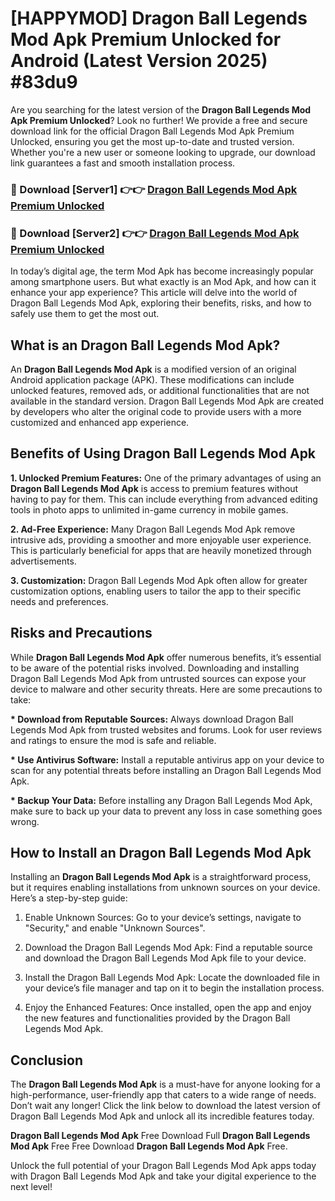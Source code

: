 # [HAPPYMOD] Dragon Ball Legends Mod Apk Premium Unlocked for Android (Latest Version 2025) #83du9

Are you searching for the latest version of the <strong>Dragon Ball Legends Mod Apk Premium Unlocked</strong>? Look no further! We provide a free and secure download link for the official Dragon Ball Legends Mod Apk Premium Unlocked, ensuring you get the most up-to-date and trusted version. Whether you're a new user or someone looking to upgrade, our download link guarantees a fast and smooth installation process.


<h3>🔴 Download [Server1] 👉👉 <a href="https://appsnew.pages.dev?q=Dragon+Ball+Legends+Mod+Apk">Dragon Ball Legends Mod Apk Premium Unlocked</a></h3>

<h3>🔴 Download [Server2] 👉👉 <a href="https://appsnew.pages.dev?q=Dragon+Ball+Legends+Mod+Apk">Dragon Ball Legends Mod Apk Premium Unlocked</a></h3>


In today’s digital age, the term Mod Apk has become increasingly popular among smartphone users. But what exactly is an Mod Apk, and how can it enhance your app experience? This article will delve into the world of Dragon Ball Legends Mod Apk, exploring their benefits, risks, and how to safely use them to get the most out.


<h2>What is an Dragon Ball Legends Mod Apk?</h2>

An <strong>Dragon Ball Legends Mod Apk</strong> is a modified version of an original Android application package (APK). These modifications can include unlocked features, removed ads, or additional functionalities that are not available in the standard version. Dragon Ball Legends Mod Apk are created by developers who alter the original code to provide users with a more customized and enhanced app experience.


<h2>Benefits of Using Dragon Ball Legends Mod Apk</h2>

<strong> 1. Unlocked Premium Features:</strong> One of the primary advantages of using an <strong>Dragon Ball Legends Mod Apk</strong> is access to premium features without having to pay for them. This can include everything from advanced editing tools in photo apps to unlimited in-game currency in mobile games.

<strong> 2. Ad-Free Experience:</strong> Many Dragon Ball Legends Mod Apk remove intrusive ads, providing a smoother and more enjoyable user experience. This is particularly beneficial for apps that are heavily monetized through advertisements.

<strong> 3. Customization:</strong> Dragon Ball Legends Mod Apk often allow for greater customization options, enabling users to tailor the app to their specific needs and preferences.


<h2>Risks and Precautions</h2>

While <strong>Dragon Ball Legends Mod Apk</strong> offer numerous benefits, it’s essential to be aware of the potential risks involved. Downloading and installing Dragon Ball Legends Mod Apk from untrusted sources can expose your device to malware and other security threats. Here are some precautions to take:

<strong> * Download from Reputable Sources:</strong> Always download Dragon Ball Legends Mod Apk from trusted websites and forums. Look for user reviews and ratings to ensure the mod is safe and reliable.

<strong> * Use Antivirus Software:</strong> Install a reputable antivirus app on your device to scan for any potential threats before installing an Dragon Ball Legends Mod Apk.

<strong> * Backup Your Data:</strong> Before installing any Dragon Ball Legends Mod Apk, make sure to back up your data to prevent any loss in case something goes wrong.


<h2>How to Install an Dragon Ball Legends Mod Apk</h2>

Installing an <strong>Dragon Ball Legends Mod Apk</strong> is a straightforward process, but it requires enabling installations from unknown sources on your device. Here’s a step-by-step guide:

 1. Enable Unknown Sources: Go to your device’s settings, navigate to "Security," and enable "Unknown Sources".

 2. Download the Dragon Ball Legends Mod Apk: Find a reputable source and download the Dragon Ball Legends Mod Apk file to your device.

 3. Install the Dragon Ball Legends Mod Apk: Locate the downloaded file in your device’s file manager and tap on it to begin the installation process.

 4. Enjoy the Enhanced Features: Once installed, open the app and enjoy the new features and functionalities provided by the Dragon Ball Legends Mod Apk.


<h2><strong>Conclusion</strong></h2>

The <strong>Dragon Ball Legends Mod Apk</strong> is a must-have for anyone looking for a high-performance, user-friendly app that caters to a wide range of needs. Don’t wait any longer! Click the link below to download the latest version of Dragon Ball Legends Mod Apk and unlock all its incredible features today.

<strong>Dragon Ball Legends Mod Apk</strong> Free Download Full <strong>Dragon Ball Legends Mod Apk</strong> Free Free Download <strong>Dragon Ball Legends Mod Apk</strong> Free.

Unlock the full potential of your Dragon Ball Legends Mod Apk apps today with Dragon Ball Legends Mod Apk and take your digital experience to the next level!
